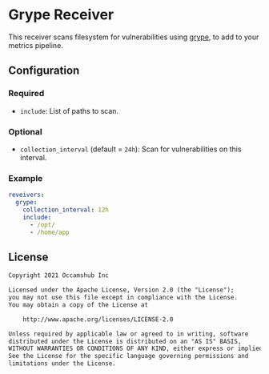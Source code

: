 # Grype Receiver

This receiver scans filesystem for vulnerabilities using [grype](https://github.com/anchore/grype),
to add to your metrics pipeline.

## Configuration

### Required

 * `include`: List of paths to scan.

### Optional

 * `collection_interval` (default = `24h`): Scan for vulnerabilities on this interval.

### Example

```yaml
reveivers:
  grype:
    collection_interval: 12h
    include:
      - /opt/
      - /home/app
```

## License

```txt
Copyright 2021 Occamshub Inc

Licensed under the Apache License, Version 2.0 (the "License");
you may not use this file except in compliance with the License.
You may obtain a copy of the License at

    http://www.apache.org/licenses/LICENSE-2.0

Unless required by applicable law or agreed to in writing, software
distributed under the License is distributed on an "AS IS" BASIS,
WITHOUT WARRANTIES OR CONDITIONS OF ANY KIND, either express or implied.
See the License for the specific language governing permissions and
limitations under the License.
```